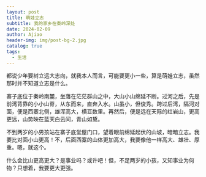 ```yaml
---
layout: post
title: 萌娃立志
subtitle: 我的家乡在秦岭深处
date: 2024-02-09
author: Ajiao
header-img: img/post-bg-2.jpg
catalog: true
tags:
  - 生活
---
```

都说少年要树立远大志向，就我本人而言，可能要更小一些，算是萌娃立志，虽然那时并不知道立志是什么。

寨子底位于秦岭南麓，坐落在茫茫群山之中，大山小山绵延不断。过河之后，先是前湾背靠的小小山脊，从东而来，直奔入水。山虽小，但俊秀。跨过后湾，隔河对面，便是西寨北侧，雄浑高大，横亘数里。再然后，便是远在天际的红岩山，更高更远，山势映在蓝天白云间，青山如黛。

不到两岁的小男孩站在寨子底堂屋门口，望着眼前绵延起伏的山坡，暗暗立志。我要比对面小山更高！不，后面西寨的山体更加高大，我要像他一样高大、雄壮、厚重。嗯，就这个。

什么会比山更高更大？是事业吗？或许吧！但，不足两岁的小孩，又知事业为何物？只想着，我要更大更强。


